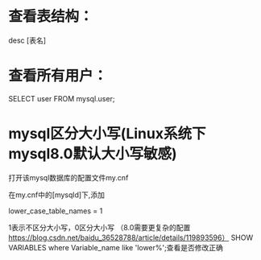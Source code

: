 # 查看表结构：
desc [表名]

# 查看所有用户：
SELECT user FROM mysql.user;

# mysql区分大小写(Linux系统下mysql8.0默认大小写敏感)
打开该mysql数据库的配置文件my.cnf

在my.cnf中的[mysqld]下,添加

lower_case_table_names = 1

1表示不区分大小写，0区分大小写
（8.0需要更复杂的配置 https://blog.csdn.net/baidu_36528788/article/details/119893596）
SHOW VARIABLES where Variable_name like 'lower%';查看是否修改正确
